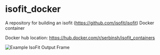 # isofit_docker
A repository for building an isofit (https://github.com/isofit/isofit) Docker container

Docker hub location: https://hub.docker.com/r/serbinsh/isofit_containers



![Example IsoFit Output Frame](https://raw.githubusercontent.com/serbinsh/isofit_docker/master/graphics/frame_0.png?raw=true "Example IsoFit Output Frame")
